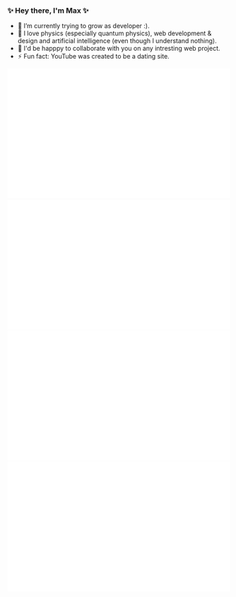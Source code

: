 ### ✨ Hey there, I'm Max ✨

- 🌱 I’m currently trying to grow as developer :).
- 💫 I love physics (especially quantum physics), web development & design and artificial intelligence (even though I understand nothing).
- 👯 I'd be happpy to collaborate with you on any intresting web project.
- ⚡ Fun fact: YouTube was created to be a dating site.

![](https://raw.githubusercontent.com/maxoehm/github-stats/master/generated/overview.svg#gh-dark-mode-only)
![](https://raw.githubusercontent.com/maxoehm/github-stats/master/generated/overview.svg#gh-light-mode-only) ![](https://raw.githubusercontent.com/maxoehm/github-stats/master/generated/languages.svg#gh-dark-mode-only)![](https://raw.githubusercontent.com/maxoehm/github-stats/master/generated/languages.svg#gh-light-mode-only)

